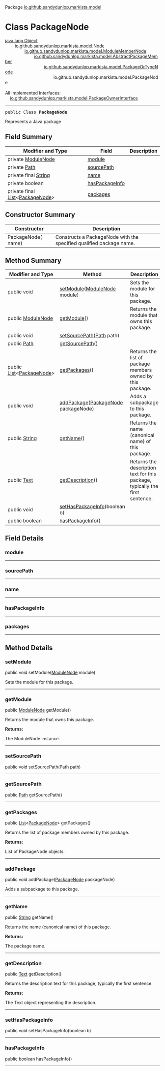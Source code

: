 Package [io.github.sandydunlop.markista.model](index.md)

# Class PackageNode
[java.lang.Object](https://docs.oracle.com/en/java/javase/24/docs/api/java.base/java/lang/Object.html)<br/>
        [io.github.sandydunlop.markista.model.Node](Node.md)<br/>
                [io.github.sandydunlop.markista.model.ModuleMemberNode](ModuleMemberNode.md)<br/>
                        [io.github.sandydunlop.markista.model.AbstractPackageMember](AbstractPackageMember.md)<br/>
                                [io.github.sandydunlop.markista.model.PackageOrTypeNode](PackageOrTypeNode.md)<br/>
                                        io.github.sandydunlop.markista.model.PackageNode<br/>
<br/>
All Implemented Interfaces:<br/>
    [io.github.sandydunlop.markista.model.PackageOwnerInterface](PackageOwnerInterface.md)


----

<span style="font-family: monospace;">public Class __PackageNode__</span>

Represents a Java package


## Field Summary

| Modifier and Type                                                                                                                     | Field                             | Description |
|---------------------------------------------------------------------------------------------------------------------------------------|-----------------------------------|-------------|
| private [ModuleNode](ModuleNode.md)                                                                                                   | [module](#module)                 |             |
| private [Path](https://docs.oracle.com/en/java/javase/24/docs/api/java.base/java/nio/file/Path.html)                                  | [sourcePath](#sourcepath)         |             |
| private final [String](https://docs.oracle.com/en/java/javase/24/docs/api/java.base/java/lang/String.html)                            | [name](#name)                     |             |
| private boolean                                                                                                                       | [hasPackageInfo](#haspackageinfo) |             |
| private final [List](https://docs.oracle.com/en/java/javase/24/docs/api/java.base/java/util/List.html)<[PackageNode](PackageNode.md)> | [packages](#packages)             |             |

## Constructor Summary

| Constructor        | Description                                                         |
|--------------------|---------------------------------------------------------------------|
| PackageNode( name) | Constructs a PackageNode with the specified qualified package name. |

## Method Summary

| Modifier and Type                                                                                                              | Method                                                                                                                             | Description                                                                  |
|--------------------------------------------------------------------------------------------------------------------------------|------------------------------------------------------------------------------------------------------------------------------------|------------------------------------------------------------------------------|
| public void                                                                                                                    | [setModule](#setmodule)([ModuleNode](ModuleNode.md) module)                                                                        | Sets the module for this package.                                            |
| public [ModuleNode](ModuleNode.md)                                                                                             | [getModule](#getmodule)()                                                                                                          | Returns the module that owns this package.                                   |
| public void                                                                                                                    | [setSourcePath](#setsourcepath)([Path](https://docs.oracle.com/en/java/javase/24/docs/api/java.base/java/nio/file/Path.html) path) |                                                                              |
| public [Path](https://docs.oracle.com/en/java/javase/24/docs/api/java.base/java/nio/file/Path.html)                            | [getSourcePath](#getsourcepath)()                                                                                                  |                                                                              |
| public [List](https://docs.oracle.com/en/java/javase/24/docs/api/java.base/java/util/List.html)<[PackageNode](PackageNode.md)> | [getPackages](#getpackages)()                                                                                                      | Returns the list of package members owned by this package.                   |
| public void                                                                                                                    | [addPackage](#addpackage)([PackageNode](PackageNode.md) packageNode)                                                               | Adds a subpackage to this package.                                           |
| public [String](https://docs.oracle.com/en/java/javase/24/docs/api/java.base/java/lang/String.html)                            | [getName](#getname)()                                                                                                              | Returns the name (canonical name) of this package.                           |
| public [Text](Text.md)                                                                                                         | [getDescription](#getdescription)()                                                                                                | Returns the description text for this package, typically the first sentence. |
| public void                                                                                                                    | [setHasPackageInfo](#sethaspackageinfo)(boolean b)                                                                                 |                                                                              |
| public boolean                                                                                                                 | [hasPackageInfo](#haspackageinfo)()                                                                                                |                                                                              |

## Field Details

### module




---

### sourcePath




---

### name




---

### hasPackageInfo




---

### packages




---


## Method Details

### setModule

public void setModule([ModuleNode](ModuleNode.md) module)

Sets the module for this package.


---

### getModule

public [ModuleNode](ModuleNode.md) getModule()

Returns the module that owns this package.

**Returns:**

The ModuleNode instance.


---

### setSourcePath

public void setSourcePath([Path](https://docs.oracle.com/en/java/javase/24/docs/api/java.base/java/nio/file/Path.html) path)




---

### getSourcePath

public [Path](https://docs.oracle.com/en/java/javase/24/docs/api/java.base/java/nio/file/Path.html) getSourcePath()




---

### getPackages

public [List](https://docs.oracle.com/en/java/javase/24/docs/api/java.base/java/util/List.html)<[PackageNode](PackageNode.md)> getPackages()

Returns the list of package members owned by this package.

**Returns:**

List of PackageNode objects.


---

### addPackage

public void addPackage([PackageNode](PackageNode.md) packageNode)

Adds a subpackage to this package.


---

### getName

public [String](https://docs.oracle.com/en/java/javase/24/docs/api/java.base/java/lang/String.html) getName()

Returns the name (canonical name) of this package.

**Returns:**

The package name.


---

### getDescription

public [Text](Text.md) getDescription()

Returns the description text for this package, typically the first sentence.

**Returns:**

The Text object representing the description.


---

### setHasPackageInfo

public void setHasPackageInfo(boolean b)




---

### hasPackageInfo

public boolean hasPackageInfo()




---

